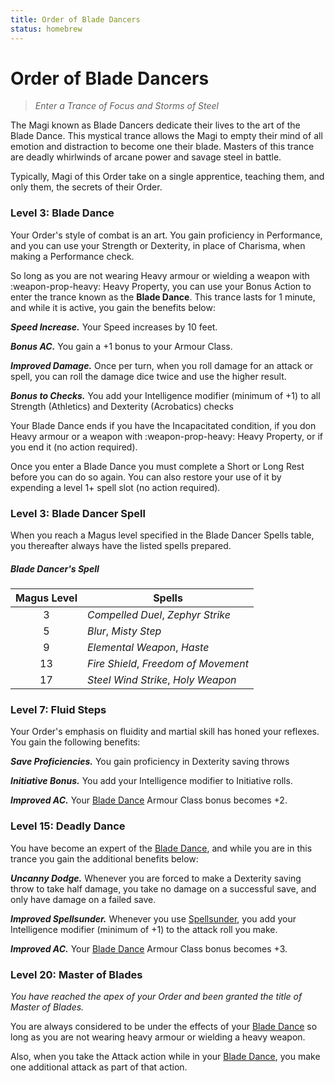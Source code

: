 ```yaml
---
title: Order of Blade Dancers
status: homebrew
---
```


# Order of Blade Dancers

> *Enter a Trance of Focus and Storms of Steel*

The Magi known as Blade Dancers dedicate their lives to the art of the Blade Dance. This mystical trance allows the Magi to empty their mind of all emotion and distraction to become one their blade. Masters of this trance are deadly whirlwinds of arcane power and savage steel in battle.

Typically, Magi of this Order take on a single apprentice, teaching them, and only them, the secrets of their Order.

### Level 3: Blade Dance

Your Order's style of combat is an art. You gain proficiency in Performance, and you can use your Strength or Dexterity, in place of Charisma, when making a Performance check.

So long as you are not wearing Heavy armour or wielding a weapon with :weapon-prop-heavy: Heavy Property, you can use your Bonus Action to enter the trance known as the **Blade Dance**. This trance lasts for 1 minute, and while it is active, you gain the benefits below:

***Speed Increase.*** Your Speed increases by 10 feet.

***Bonus AC.***  You gain a +1 bonus to your Armour Class.

***Improved Damage.*** Once per turn, when you roll damage for an attack or spell, you can roll the damage dice twice and use the higher result.

***Bonus to Checks.*** You add your Intelligence modifier (minimum of +1) to all Strength (Athletics) and Dexterity (Acrobatics) checks

Your Blade Dance ends if you have the Incapacitated condition, if you don Heavy armour or a weapon with :weapon-prop-heavy: Heavy Property, or if you end it (no action required). 

Once you enter a Blade Dance you must complete a Short or Long Rest before you can do so again. You can also restore your use of it by expending a level 1+ spell slot (no action required).

### Level 3: Blade Dancer Spell

When you reach a Magus level specified in the Blade Dancer Spells table, you thereafter always have the listed spells prepared.

##### Blade Dancer's Spell

| Magus Level | Spells |
|:-:|---|
| 3 | *Compelled Duel*, *Zephyr Strike* |
| 5 | *Blur*, *Misty Step* |
| 9 | *Elemental Weapon*, *Haste* |
| 13 | *Fire Shield*, *Freedom of Movement* |
| 17 | *Steel Wind Strike*, *Holy Weapon* |

### Level 7: Fluid Steps

Your Order's emphasis on fluidity and martial skill has honed your reflexes. You gain the following benefits:

***Save Proficiencies.*** You gain proficiency in Dexterity saving throws 

***Initiative Bonus.*** You add your Intelligence modifier to Initiative rolls.

***Improved AC.*** Your [Blade Dance] Armour Class bonus becomes +2.

### Level 15: Deadly Dance

You have become an expert of the [Blade Dance], and while you are in this trance you gain the additional benefits below:

***Uncanny Dodge.*** Whenever you are forced to make a Dexterity saving throw to take half damage, you take no damage on a successful save, and only have damage on a failed save.

***Improved Spellsunder.*** Whenever you use [Spellsunder], you add your Intelligence modifier (minimum of +1) to the attack roll you make.

***Improved AC.*** Your [Blade Dance] Armour Class bonus becomes +3.

### Level 20: Master of Blades

*You have reached the apex of your Order and been granted the title of Master of Blades.* 

You are always considered to be under the effects of your [Blade Dance] so long as you are not wearing heavy armour or wielding a heavy weapon.

Also, when you take the Attack action while in your [Blade Dance], you make one additional attack as part of that action.

[Blade Dance]: #level-3-blade-dance
[Spellsunder]: index.md#level-9-spellsunder